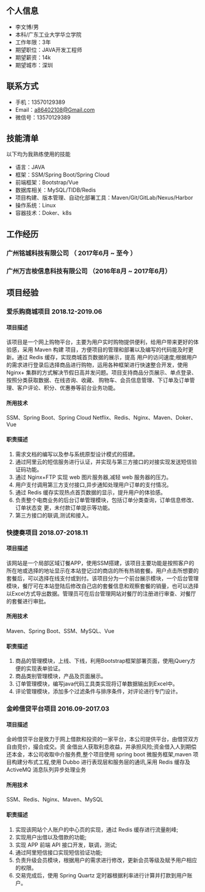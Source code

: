 ## 个人信息

* 李文博/男
* 本科/广东工业大学华立学院
* 工作年限：3年
* 期望职位：JAVA开发工程师
* 期望薪资：14k
* 期望城市：深圳

## 联系方式

* 手机：13570129389
* Email：a86402108@Gmail.com
* 微信号：13570129389

## 技能清单

以下均为我熟练使用的技能

* 语言：JAVA
* 框架：SSM/Spring Boot/Spring Cloud
* 前端框架：Bootstrap/Vue
* 数据库相关：MySQL/TIDB/Redis
* 项目构建、版本管理、自动化部署工具：Maven/Git/GitLab/Nexus/Harbor
* 操作系统：Linux
* 容器技术：Doker、k8s

## 工作经历

### 广州铭城科技有限公司 （ 2017年6月 ~ 至今 ）

### 广州万吉桉信息科技有限公司 （2016年8月 ~ 2017年6月）

## 项目经验

### 爱乐购商城项目 2018.12-2019.06

#### 项目描述
该项目是一个网上购物平台，主要为用户实时购物提供便利，给用户带来更好的体验感，采用 Maven 构建 项目，方便项目的管理和部署以及编写的代码能及时更新。通过 Redis 缓存，实现商城首页数据的展示，提高 用户的访问速度;根据用户的需求进行登录后选择商品进行购物，运用各种框架进行快速整合开发，使用 Nginx+ 集群的方式解决节假日高并发问题。项目支持商品分页展示、单点登录、按照分类获取数据、在线咨询、收藏、 购物车、会员信息管理、下订单及订单管理、客户评论、积分、优惠券等前台业务功能。

#### 所用技术
SSM、Spring Boot、Spring Cloud Netflix、Redis、Nginx、Maven、Doker、Vue

#### 职责描述
1. 需求文档的编写以及参与系统原型设计模式的搭建。
2. 通过阿里云的短信服务进行认证，并实现与第三方接口的对接实现发送短信验证码功能。
3. 通过 Nginx+FTP 实现 web 图片服务器,减轻 web 服务器的压力。
4. 用户支付调用第三方支付接口,异步通知处理用户订单的支付情况。
5. 通过 Redis 缓存实现热点首页数据的显示，提升用户的体验感。
6. 负责整个电商业务的后台订单管理模块，包括订单分类查询，订单信息修改、订单状态变 更，未付款订单提示等功能。
7. 第三方接口的联调,测试和接入。

### 快捷奏项目 2018.07-2018.11

#### 项目描述
该网站是一个局部区域订餐APP，使用SSM搭建，该项目主要功能是按照客户的所在地或选择的地址显示在本站登记过的商店的所有热销套餐。用户点击所想要的套餐后，可以选择在线支付或到付。该项目分为一个前台展示模块，一个后台管理模块，餐厅可在本站登陆后修改自己店的套餐信息和观察套餐的销量，也可以选择以Excel方式导出数据。管理员可在后台管理网站对餐厅的注册进行审查、对餐厅的套餐进行审批。

#### 所用技术
Maven、Spring Boot、SSM、MySQL、Vue

#### 职责描述
1. 商品的管理模块，上线、下线，利用Bootstrap框架部署页面，使用jQuery方便的实现表单验证。
2. 商品类别管理模块，产品及页面展示。
3. 订单管理模块，编写java代码工具类实现将订单数据输出到Excel中。
4. 评论管理模块，添加多个过滤条件与排序条件，对评论进行专门设计。

### 金岭借贷平台项目 2016.09-2017.03

#### 项目描述
金岭借贷平台是致力于网上借款和投资的一家平台，本公司提供平台，由借贷双方自由竞价，撮合成交。资 金借出人获取利息收益，并承担风险;资金借入人到期偿还本金，本公司收取中介服务费,整个项目使用 spring boot 微服务框架,maven 项目构建分布式工程,使用 Dubbo 进行表现层和服务层的通讯,采用 Redis 缓存及 ActiveMQ 消息队列异步处理业务

#### 所用技术
SSM、Redis、Nginx、Maven、MySQL

#### 职责描述
1. 实现该网站个人账户的中心页的实现，通过 Redis 缓存进行流量削峰;
2. 实现用户出借以及借款的功能;
3. 实现 APP 前端 API 接口开发，联调，测试;
4. 通过阿里短信接口实现短信验证功能;
5. 负责升级会员模块，根据用户的需求进行修改，更新会员等级及赋予用户相应的权限。
6. 交易完成后，使用 Spring Quartz 定时器根据利率进行计算并打款到用户账户。

